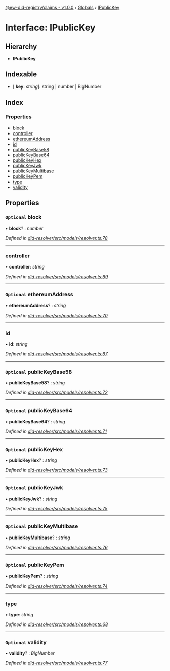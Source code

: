 [@ew-did-registry/claims - v1.0.0](../README.md) › [Globals](../globals.md) › [IPublicKey](ipublickey.md)

# Interface: IPublicKey

## Hierarchy

* **IPublicKey**

## Indexable

* \[ **key**: *string*\]: string | number | BigNumber

## Index

### Properties

* [block](ipublickey.md#optional-block)
* [controller](ipublickey.md#controller)
* [ethereumAddress](ipublickey.md#optional-ethereumaddress)
* [id](ipublickey.md#id)
* [publicKeyBase58](ipublickey.md#optional-publickeybase58)
* [publicKeyBase64](ipublickey.md#optional-publickeybase64)
* [publicKeyHex](ipublickey.md#optional-publickeyhex)
* [publicKeyJwk](ipublickey.md#optional-publickeyjwk)
* [publicKeyMultibase](ipublickey.md#optional-publickeymultibase)
* [publicKeyPem](ipublickey.md#optional-publickeypem)
* [type](ipublickey.md#type)
* [validity](ipublickey.md#optional-validity)

## Properties

### `Optional` block

• **block**? : *number*

*Defined in [did-resolver/src/models/resolver.ts:78](https://github.com/energywebfoundation/ew-did-registry/blob/5f4bc4b/packages/did-resolver/src/models/resolver.ts#L78)*

___

###  controller

• **controller**: *string*

*Defined in [did-resolver/src/models/resolver.ts:69](https://github.com/energywebfoundation/ew-did-registry/blob/5f4bc4b/packages/did-resolver/src/models/resolver.ts#L69)*

___

### `Optional` ethereumAddress

• **ethereumAddress**? : *string*

*Defined in [did-resolver/src/models/resolver.ts:70](https://github.com/energywebfoundation/ew-did-registry/blob/5f4bc4b/packages/did-resolver/src/models/resolver.ts#L70)*

___

###  id

• **id**: *string*

*Defined in [did-resolver/src/models/resolver.ts:67](https://github.com/energywebfoundation/ew-did-registry/blob/5f4bc4b/packages/did-resolver/src/models/resolver.ts#L67)*

___

### `Optional` publicKeyBase58

• **publicKeyBase58**? : *string*

*Defined in [did-resolver/src/models/resolver.ts:72](https://github.com/energywebfoundation/ew-did-registry/blob/5f4bc4b/packages/did-resolver/src/models/resolver.ts#L72)*

___

### `Optional` publicKeyBase64

• **publicKeyBase64**? : *string*

*Defined in [did-resolver/src/models/resolver.ts:71](https://github.com/energywebfoundation/ew-did-registry/blob/5f4bc4b/packages/did-resolver/src/models/resolver.ts#L71)*

___

### `Optional` publicKeyHex

• **publicKeyHex**? : *string*

*Defined in [did-resolver/src/models/resolver.ts:73](https://github.com/energywebfoundation/ew-did-registry/blob/5f4bc4b/packages/did-resolver/src/models/resolver.ts#L73)*

___

### `Optional` publicKeyJwk

• **publicKeyJwk**? : *string*

*Defined in [did-resolver/src/models/resolver.ts:75](https://github.com/energywebfoundation/ew-did-registry/blob/5f4bc4b/packages/did-resolver/src/models/resolver.ts#L75)*

___

### `Optional` publicKeyMultibase

• **publicKeyMultibase**? : *string*

*Defined in [did-resolver/src/models/resolver.ts:76](https://github.com/energywebfoundation/ew-did-registry/blob/5f4bc4b/packages/did-resolver/src/models/resolver.ts#L76)*

___

### `Optional` publicKeyPem

• **publicKeyPem**? : *string*

*Defined in [did-resolver/src/models/resolver.ts:74](https://github.com/energywebfoundation/ew-did-registry/blob/5f4bc4b/packages/did-resolver/src/models/resolver.ts#L74)*

___

###  type

• **type**: *string*

*Defined in [did-resolver/src/models/resolver.ts:68](https://github.com/energywebfoundation/ew-did-registry/blob/5f4bc4b/packages/did-resolver/src/models/resolver.ts#L68)*

___

### `Optional` validity

• **validity**? : *BigNumber*

*Defined in [did-resolver/src/models/resolver.ts:77](https://github.com/energywebfoundation/ew-did-registry/blob/5f4bc4b/packages/did-resolver/src/models/resolver.ts#L77)*
